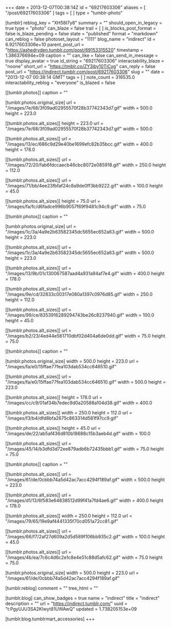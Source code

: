 +++
date = 2013-12-07T00:38:14Z
id = "69217603306"
aliases = [ "/post/69217603306" ]
tags = [ ]
type = "tumblr-photo"

[tumblr]
reblog_key = "XH58I7y8"
summary = ""
should_open_in_legacy = true
type = "photo"
can_blaze = false
trail = [ ]
is_blocks_post_format = false
is_blaze_pending = false
state = "published"
format = "markdown"
can_reblog = false
photoset_layout = "1111"
blog_name = "indirect"
id = 6.9217603306e+10
parent_post_url = "https://ashedryden.tumblr.com/post/69153315520"
timestamp = 1.386376694e+09
caption = ""
can_like = false
can_send_in_message = true
display_avatar = true
id_string = "69217603306"
interactability_blaze = "noone"
short_url = "https://tmblr.co/ZY3jby10TiCxg"
can_reply = false
post_url = "https://indirect.tumblr.com/post/69217603306"
slug = ""
date = "2013-12-07 00:38:14 GMT"
tags = [ ]
note_count = 316535.0
interactability_reblog = "everyone"
is_blazed = false

[[tumblr.photos]]
caption = ""

[tumblr.photos.original_size]
url = "/images/7e/68/3f09ad02955570f28b37742343d7.gif"
width = 500.0
height = 223.0

[[tumblr.photos.alt_sizes]]
height = 223.0
url = "/images/7e/68/3f09ad02955570f28b37742343d7.gif"
width = 500.0

[[tumblr.photos.alt_sizes]]
url = "/images/13/ec/686c9d29e40be1699efc82b35bcc.gif"
width = 400.0
height = 178.0

[[tumblr.photos.alt_sizes]]
url = "/images/72/20/fab6fdccaecb46cbc8072e085918.gif"
width = 250.0
height = 112.0

[[tumblr.photos.alt_sizes]]
url = "/images/71/bb/4ee23fbfaf24c8a9de0ff3bb9222.gif"
width = 100.0
height = 45.0

[[tumblr.photos.alt_sizes]]
height = 75.0
url = "/images/fa/fc/d6fadce996b9057f69f9481c94c9.gif"
width = 75.0

[[tumblr.photos]]
caption = ""

[tumblr.photos.original_size]
url = "/images/1c/3a/4a9e2b63582345dc5655ec652a63.gif"
width = 500.0
height = 223.0

[[tumblr.photos.alt_sizes]]
url = "/images/1c/3a/4a9e2b63582345dc5655ec652a63.gif"
width = 500.0
height = 223.0

[[tumblr.photos.alt_sizes]]
url = "/images/13/9b/01c130067587aad4a931a94af7e4.gif"
width = 400.0
height = 178.0

[[tumblr.photos.alt_sizes]]
url = "/images/9e/cd/32833c00317e080a1397c0976d85.gif"
width = 250.0
height = 112.0

[[tumblr.photos.alt_sizes]]
url = "/images/99/ce/8353916289294743be26c8237940.gif"
width = 100.0
height = 45.0

[[tumblr.photos.alt_sizes]]
url = "/images/b2/23/4ed44e561710dbf02d404a6de0dd.gif"
width = 75.0
height = 75.0

[[tumblr.photos]]
caption = ""

[tumblr.photos.original_size]
width = 500.0
height = 223.0
url = "/images/fa/e0/15ffae77fea103dab534cc646510.gif"

[[tumblr.photos.alt_sizes]]
url = "/images/fa/e0/15ffae77fea103dab534cc646510.gif"
width = 500.0
height = 223.0

[[tumblr.photos.alt_sizes]]
height = 178.0
url = "/images/cc/c9/01af34b7edec9d0a20588a104d38.gif"
width = 400.0

[[tumblr.photos.alt_sizes]]
width = 250.0
height = 112.0
url = "/images/f3/b4/dfd8bfa2675c863314d581f97cc9.gif"

[[tumblr.photos.alt_sizes]]
height = 45.0
url = "/images/de/22/ab5af436d810b18688c15b3aeb4d.gif"
width = 100.0

[[tumblr.photos.alt_sizes]]
url = "/images/45/14/b3dfd3d72ee879adb6b72435bbb1.gif"
width = 75.0
height = 75.0

[[tumblr.photos]]
caption = ""

[[tumblr.photos.alt_sizes]]
url = "/images/61/de/0cbbb74a5d42ac7acc4294f189af.gif"
width = 500.0
height = 223.0

[[tumblr.photos.alt_sizes]]
url = "/images/d1/13/6f583e64838512d99f41a7fd4ae6.gif"
width = 400.0
height = 178.0

[[tumblr.photos.alt_sizes]]
width = 250.0
height = 112.0
url = "/images/79/65/19e9af4441335f70cd051a72cc81.gif"

[[tumblr.photos.alt_sizes]]
url = "/images/66/f7/2af27d609a2d5d589f106bb935c2.gif"
width = 100.0
height = 45.0

[[tumblr.photos.alt_sizes]]
url = "/images/4b/ea/7c6c4d6c2e1c8e4e51c88d5afc62.gif"
width = 75.0
height = 75.0

[tumblr.photos.original_size]
width = 500.0
height = 223.0
url = "/images/61/de/0cbbb74a5d42ac7acc4294f189af.gif"

[tumblr.reblog]
comment = ""
tree_html = ""

[tumblr.blog]
can_show_badges = true
name = "indirect"
title = "indirect"
description = ""
url = "https://indirect.tumblr.com/"
uuid = "t:PgyUJU3SA2Klwyt81UWAwQ"
updated = 1.738205153e+09

[tumblr.blog.tumblrmart_accessories]
+++
